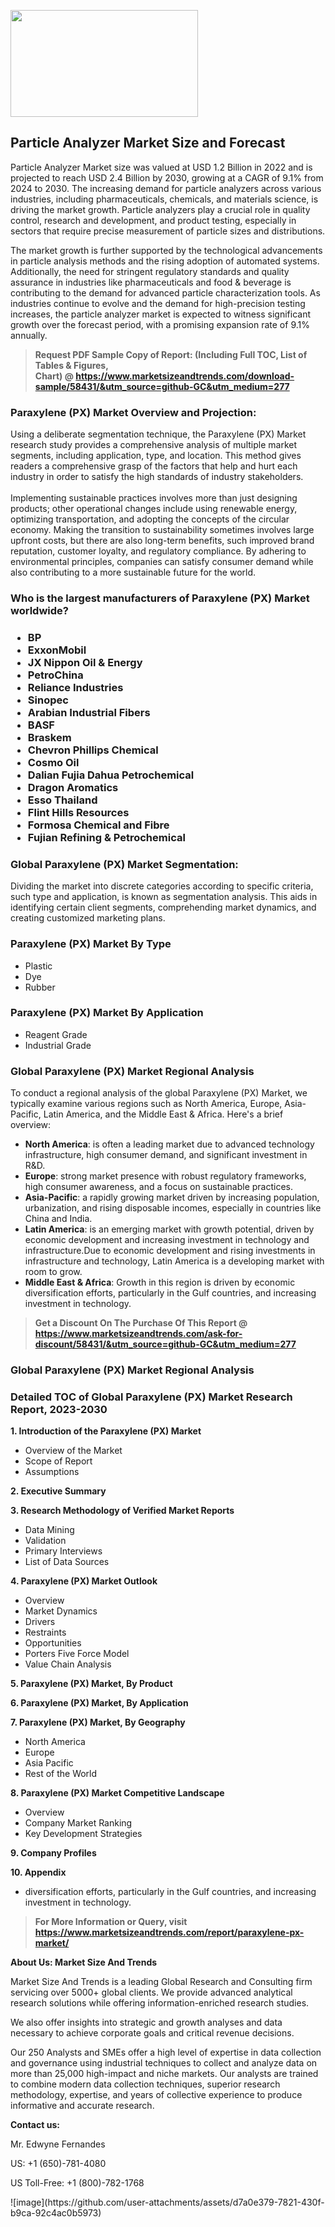 <p><img class="alignnone size-medium wp-image-20088" src="https://ffe5etoiles.com/wp-content/uploads/2024/12/MST1-300x171.png" alt="" width="300" height="171" /></p><h2>Particle Analyzer Market Size and Forecast</h2><p>Particle Analyzer Market size was valued at USD 1.2 Billion in 2022 and is projected to reach USD 2.4 Billion by 2030, growing at a CAGR of 9.1% from 2024 to 2030. The increasing demand for particle analyzers across various industries, including pharmaceuticals, chemicals, and materials science, is driving the market growth. Particle analyzers play a crucial role in quality control, research and development, and product testing, especially in sectors that require precise measurement of particle sizes and distributions.</p><p>The market growth is further supported by the technological advancements in particle analysis methods and the rising adoption of automated systems. Additionally, the need for stringent regulatory standards and quality assurance in industries like pharmaceuticals and food & beverage is contributing to the demand for advanced particle characterization tools. As industries continue to evolve and the demand for high-precision testing increases, the particle analyzer market is expected to witness significant growth over the forecast period, with a promising expansion rate of 9.1% annually.</p></p><blockquote id="" class=""><strong>Request PDF Sample Copy of Report: (Including Full TOC, List of Tables &amp; Figures, Chart)&nbsp;@&nbsp;<strong><a href="https://www.marketsizeandtrends.com/download-sample/58431/&utm_source=github-GC&utm_medium=277" target="_blank">https://www.marketsizeandtrends.com/download-sample/58431/&utm_source=github-GC&utm_medium=277</a></strong></strong></blockquote><h3 id="" class="">Paraxylene (PX) Market&nbsp;Overview and Projection:</h3><p id="" class="">Using a deliberate segmentation technique, the Paraxylene (PX) Market research study provides a comprehensive analysis of multiple market segments, including application, type, and location. This method gives readers a comprehensive grasp of the factors that help and hurt each industry in order to satisfy the high standards of industry stakeholders. <br /> <br />Implementing sustainable practices involves more than just designing products; other operational changes include using renewable energy, optimizing transportation, and adopting the concepts of the circular economy. Making the transition to sustainability sometimes involves large upfront costs, but there are also long-term benefits, such improved brand reputation, customer loyalty, and regulatory compliance. By adhering to environmental principles, companies can satisfy consumer demand while also contributing to a more sustainable future for the world.</p><h3 id="" class="">Who is the largest manufacturers of&nbsp;Paraxylene (PX) Market worldwide?</h3><h3 class=""><p><ul><li>BP </li><li> ExxonMobil </li><li> JX Nippon Oil & Energy </li><li> PetroChina </li><li> Reliance Industries </li><li> Sinopec </li><li> Arabian Industrial Fibers </li><li> BASF </li><li> Braskem </li><li> Chevron Phillips Chemical </li><li> Cosmo Oil </li><li> Dalian Fujia Dahua Petrochemical </li><li> Dragon Aromatics </li><li> Esso Thailand </li><li> Flint Hills Resources </li><li> Formosa Chemical and Fibre </li><li> Fujian Refining & Petrochemical</li></ul></p></h3><h3 id="" class="">Global&nbsp;Paraxylene (PX) Market Segmentation:</h3><p id="" class="">Dividing the market into discrete categories according to specific criteria, such type and application, is known as segmentation analysis. This aids in identifying certain client segments, comprehending market dynamics, and creating customized marketing plans.</p><h3 id="" class="">Paraxylene (PX) Market&nbsp;By Type</h3><p><p><ul><li>Plastic </li><li> Dye </li><li> Rubber </p></li></ul></p></p><h3 id="" class="">Paraxylene (PX) Market&nbsp;By Application</h3><p class=""><p><ul><li>Reagent Grade </li><li> Industrial Grade</li></ul></p></p><h3 id="" class="">Global Paraxylene (PX) Market Regional Analysis</h3><p id="" class="">To conduct a regional analysis of the global Paraxylene (PX) Market, we typically examine various regions such as North America, Europe, Asia-Pacific, Latin America, and the Middle East &amp; Africa. Here's a brief overview:</p><ul><li><strong>North America</strong>: is often a leading market due to advanced technology infrastructure, high consumer demand, and significant investment in R&amp;D.</li><li><strong>Europe</strong>: strong market presence with robust regulatory frameworks, high consumer awareness, and a focus on sustainable practices.</li><li><strong>Asia-Pacific</strong>: a rapidly growing market driven by increasing population, urbanization, and rising disposable incomes, especially in countries like China and India.</li><li><strong>Latin America</strong>: is an emerging market with growth potential, driven by economic development and increasing investment in technology and infrastructure.Due to economic development and rising investments in infrastructure and technology, Latin America is a developing market with room to grow.</li><li><strong>Middle East &amp; Africa</strong>: Growth in this region is driven by economic diversification efforts, particularly in the Gulf countries, and increasing investment in technology.</li></ul><blockquote id="" class=""><strong>Get a Discount On The Purchase Of This Report @ <strong><a href="https://www.marketsizeandtrends.com/ask-for-discount/58431/&utm_source=github-GC&utm_medium=277" target="_blank">https://www.marketsizeandtrends.com/ask-for-discount/58431/&utm_source=github-GC&utm_medium=277</a></strong></strong></blockquote><h3 id="" class="">Global Paraxylene (PX) Market Regional Analysis</h3><h3 id="" class="">Detailed TOC of Global Paraxylene (PX) Market Research Report, 2023-2030</h3><p id="" class=""><strong>1. Introduction of the Paraxylene (PX) Market</strong></p><ul><li>Overview of the Market</li><li>Scope of Report</li><li>Assumptions</li></ul><p id="" class=""><strong>2. Executive Summary</strong></p><p id="" class=""><strong>3. Research Methodology of Verified Market Reports</strong></p><ul><li>Data Mining</li><li>Validation</li><li>Primary Interviews</li><li>List of Data Sources</li></ul><p id="" class=""><strong>4. Paraxylene (PX) Market Outlook</strong></p><ul><li>Overview</li><li>Market Dynamics</li><li>Drivers</li><li>Restraints</li><li>Opportunities</li><li>Porters Five Force Model</li><li>Value Chain Analysis</li></ul><p id="" class=""><strong>5. Paraxylene (PX) Market, By Product</strong></p><p id="" class=""><strong>6. Paraxylene (PX) Market, By Application</strong></p><p id="" class=""><strong>7. Paraxylene (PX) Market, By Geography</strong></p><ul><li>North America</li><li>Europe</li><li>Asia Pacific</li><li>Rest of the World</li></ul><p id="" class=""><strong>8. Paraxylene (PX) Market Competitive Landscape</strong></p><ul><li>Overview</li><li>Company Market Ranking</li><li>Key Development Strategies</li></ul><p id="" class=""><strong>9. Company Profiles</strong></p><p id="" class=""><strong>10. Appendix</strong></p><ul><li>diversification efforts, particularly in the Gulf countries, and increasing investment in technology.</li></ul><blockquote id="" class=""><strong>For More Information or Query, visit <strong><strong><a href="https://www.marketsizeandtrends.com/report/paraxylene-px-market/" target="_blank">https://www.marketsizeandtrends.com/report/paraxylene-px-market/</a></strong></strong></strong></blockquote><p id="" class=""><strong>About Us: Market Size And Trends</strong></p><p id="" class="">Market Size And Trends is a leading Global Research and Consulting firm servicing over 5000+ global clients. We provide advanced analytical research solutions while offering information-enriched research studies.</p><p id="" class="">We also offer insights into strategic and growth analyses and data necessary to achieve corporate goals and critical revenue decisions.</p><p id="" class="">Our 250 Analysts and SMEs offer a high level of expertise in data collection and governance using industrial techniques to collect and analyze data on more than 25,000 high-impact and niche markets. Our analysts are trained to combine modern data collection techniques, superior research methodology, expertise, and years of collective experience to produce informative and accurate research.</p><p id="" class=""><strong>Contact us:</strong></p><p id="" class="">Mr. Edwyne Fernandes</p><p id="" class="">US: +1 (650)-781-4080</p><p id="" class="">US Toll-Free: +1 (800)-782-1768</p>
![image](https://github.com/user-attachments/assets/d7a0e379-7821-430f-b9ca-92c4ac0b5973)
